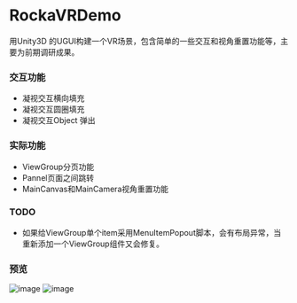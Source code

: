 # RockaVRDemo

用Unity3D 的UGUI构建一个VR场景，包含简单的一些交互和视角重置功能等，主要为前期调研成果。

### 交互功能
- 凝视交互横向填充
- 凝视交互圆圈填充
- 凝视交互Object 弹出


### 实际功能
- ViewGroup分页功能
- Pannel页面之间跳转
- MainCanvas和MainCamera视角重置功能

### TODO
- 如果给ViewGroup单个item采用MenuItemPopout脚本，会有布局异常，当重新添加一个ViewGroup组件又会修复。

### 预览
![image](https://github.com/KevinRocka/RockaVRDemo/blob/master/screenGif/reset.jpg?raw=true)
![image](https://github.com/KevinRocka/RockaVRDemo/blob/master/screenGif/pannel.jpg?raw=true)
